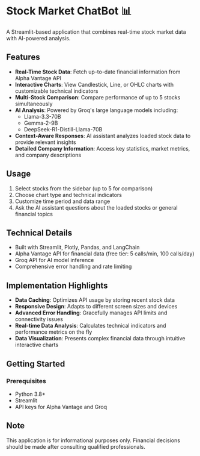 # Stock Market ChatBot 📊

A Streamlit-based application that combines real-time stock market data with AI-powered analysis.

## Features

- **Real-Time Stock Data**: Fetch up-to-date financial information from Alpha Vantage API
- **Interactive Charts**: View Candlestick, Line, or OHLC charts with customizable technical indicators
- **Multi-Stock Comparison**: Compare performance of up to 5 stocks simultaneously
- **AI Analysis**: Powered by Groq's large language models including:
  - Llama-3.3-70B
  - Gemma-2-9B
  - DeepSeek-R1-Distill-Llama-70B
- **Context-Aware Responses**: AI assistant analyzes loaded stock data to provide relevant insights
- **Detailed Company Information**: Access key statistics, market metrics, and company descriptions

## Usage

1. Select stocks from the sidebar (up to 5 for comparison)
2. Choose chart type and technical indicators
3. Customize time period and data range
4. Ask the AI assistant questions about the loaded stocks or general financial topics

## Technical Details

- Built with Streamlit, Plotly, Pandas, and LangChain
- Alpha Vantage API for financial data (free tier: 5 calls/min, 100 calls/day)
- Groq API for AI model inference
- Comprehensive error handling and rate limiting

## Implementation Highlights

- **Data Caching**: Optimizes API usage by storing recent stock data
- **Responsive Design**: Adapts to different screen sizes and devices
- **Advanced Error Handling**: Gracefully manages API limits and connectivity issues  
- **Real-time Data Analysis**: Calculates technical indicators and performance metrics on the fly
- **Data Visualization**: Presents complex financial data through intuitive interactive charts

## Getting Started

### Prerequisites
- Python 3.8+
- Streamlit
- API keys for Alpha Vantage and Groq


## Note

This application is for informational purposes only. Financial decisions should be made after consulting qualified professionals.
